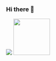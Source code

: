 ### Hi there 👋

![](https://linkedinpromo.s3-us-west-1.amazonaws.com/ESTEBAN+DIAZ.png)
<img src="https://linkedinpromo.s3-us-west-1.amazonaws.com/ESTEBAN+DIAZ.png" width="100" height="100">

<!--
**esteban-q-diaz/esteban-q-diaz** is a ✨ _special_ ✨ repository because its `README.md` (this file) appears on your GitHub profile.

Here are some ideas to get you started:

- 🔭 I’m currently working on ...
- 🌱 I’m currently learning ...
- 👯 I’m looking to collaborate on ...
- 🤔 I’m looking for help with ...
- 💬 Ask me about ...
- 📫 How to reach me: ...
- 😄 Pronouns: ...
- ⚡ Fun fact: ...
-->
